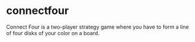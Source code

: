 # connectfour
Connect Four is a two-player strategy game where you have to form a line of four disks of your color on a board.
